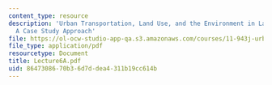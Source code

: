 ```yaml
---
content_type: resource
description: 'Urban Transportation, Land Use, and the Environment in Latin America:
  A Case Study Approach'
file: https://ol-ocw-studio-app-qa.s3.amazonaws.com/courses/11-943j-urban-transportation-land-use-and-the-environment-spring-2002/8647308670b36d7ddea4311b19cc614b_Lecture6A.pdf
file_type: application/pdf
resourcetype: Document
title: Lecture6A.pdf
uid: 86473086-70b3-6d7d-dea4-311b19cc614b
---
```

